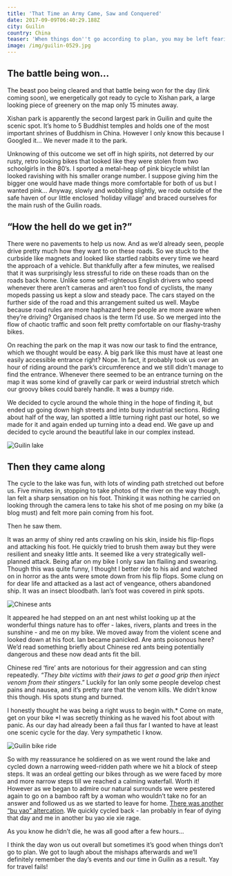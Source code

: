 ```yaml
---
title: 'That Time an Army Came, Saw and Conquered'
date: 2017-09-09T06:40:29.188Z
city: Guilin
country: China
teaser: 'When things don''t go according to plan, you may be left fearing for your life.'
image: /img/guilin-0529.jpg
---
```

## The battle being won...

The beast poo being cleared and that battle being won for the day (link coming soon), we energetically got ready to cycle to Xishan park, a large looking piece of greenery on the map only 15 minutes away.

Xishan park is apparently the second largest park in Guilin and quite the scenic spot. It’s home to 5 Buddhist temples and holds one of the most important shrines of Buddhism in China. However I only know this because I Googled it... We never made it to the park.

Unknowing of this outcome we set off in high spirits, not deterred by our rusty, retro looking bikes that looked like they were stolen from two schoolgirls in the 80’s. I sported a metal-heap of pink bicycle whilst Ian looked ravishing with his smaller orange number. I suppose giving him the bigger one would have made things more comfortable for both of us but I wanted pink… Anyway, slowly and wobbling slightly, we rode outside of the safe haven of our little enclosed ‘holiday village’ and braced ourselves for the main rush of the Guilin roads.

## “How the hell do we get in?”

There were no pavements to help us now. And as we’d already seen, people drive pretty much how they want to on these roads. So we stuck to the curbside like magnets and looked like startled rabbits every time we heard the approach of a vehicle. But thankfully after a few minutes, we realised that it was surprisingly less stressful to ride on these roads than on the roads back home. Unlike some self-righteous English drivers who speed whenever there aren’t cameras and aren’t too fond of cyclists, the many mopeds passing us kept a slow and steady pace. The cars stayed on the further side of the road and this arrangement suited us well. Maybe because road rules are more haphazard here people are more aware when they’re driving? Organised chaos is the term I’d use. So we merged into the flow of chaotic traffic and soon felt pretty comfortable on our flashy-trashy bikes.

On reaching the park on the map it was now our task to find the entrance, which we thought would be easy. A big park like this must have at least one easily accessible entrance right? Nope. In fact, it probably took us over an hour of riding around the park’s circumference and we still didn't manage to find the entrance. Whenever there seemed to be an entrance turning on the map it was some kind of gravelly car park or weird industrial stretch which our groovy bikes could barely handle. It was a bumpy ride.

We decided to cycle around the whole thing in the hope of finding it, but ended up going down high streets and into busy industrial sections. Riding about half of the way, Ian spotted a little turning right past our hotel, so we made for it and again ended up turning into a dead end. We gave up and decided to cycle around the beautiful lake in our complex instead.

![Guilin lake](/img/guilin-0505.jpg)

## Then they came along

The cycle to the lake was fun, with lots of winding path stretched out before us. Five minutes in, stopping to take photos of the river on the way though, Ian felt a sharp sensation on his foot. Thinking it was nothing he carried on looking through the camera lens to take his shot of me posing on my bike (a blog must) and felt more pain coming from his foot.

Then he saw them.

It was an army of shiny red ants crawling on his skin, inside his flip-flops and attacking his foot. He quickly tried to brush them away but they were resilient and sneaky little ants. It seemed like a very strategically well-planned attack. Being afar on my bike I only saw Ian flailing and swearing. Though this was quite funny, I thought I better ride to his aid and watched on in horror as the ants were smote down from his flip flops. Some clung on for dear life and attacked as a last act of vengeance, others abandoned ship. It was an insect bloodbath. Ian’s foot was covered in pink spots.

![Chinese ants ](/img/guilin-0530.jpg)


It appeared he had stepped on an ant nest whilst looking up at the wonderful things nature has to offer - lakes, rivers, plants and trees in the sunshine - and me on my bike. We moved away from the violent scene and looked down at his foot. Ian became panicked. Are ants poisonous here? We’d read something briefly about Chinese red ants being potentially dangerous and these now dead ants fit the bill.

Chinese red ‘fire’ ants are notorious for their aggression and can sting repeatedly. *“They bite victims with their jaws to get a good grip then inject venom from their stingers*.” Luckily for Ian only some people develop chest pains and nausea, and it’s pretty rare that the venom kills. We didn’t know this though. His spots stung and burned.


I honestly thought he was being a right wuss to begin with.* Come on mate, get on your bike *I was secretly thinking as he waved his foot about with panic. As our day had already been a fail thus far I wanted to have at least one scenic cycle for the day. Very sympathetic I know.

![Guilin bike ride](/img/guilin-0525.jpg)


So with my reassurance he soldiered on as we went round the lake and cycled down a narrowing weed-ridden path where we hit a block of steep steps. It was an ordeal getting our bikes through as we were faced by more and more narrow steps till we reached a calming waterfall. Worth it! However as we began to admire our natural surrounds we were pestered again to go on a bamboo raft by a woman who wouldn’t take no for an answer and followed us as we started to leave for home. [There was another “bu yao” altercation](/journal/the-bu-yao-xie-xie-incident/). We quickly cycled back - Ian probably in fear of dying that day and me in another bu yao xie xie rage.

As you know he didn’t die, he was all good after a few hours...

I think the day won us out overall but sometimes it’s good when things don’t go to plan. We got to laugh about the mishaps afterwards and we’ll definitely remember the day’s events and our time in Guilin as a result. Yay for travel fails!
